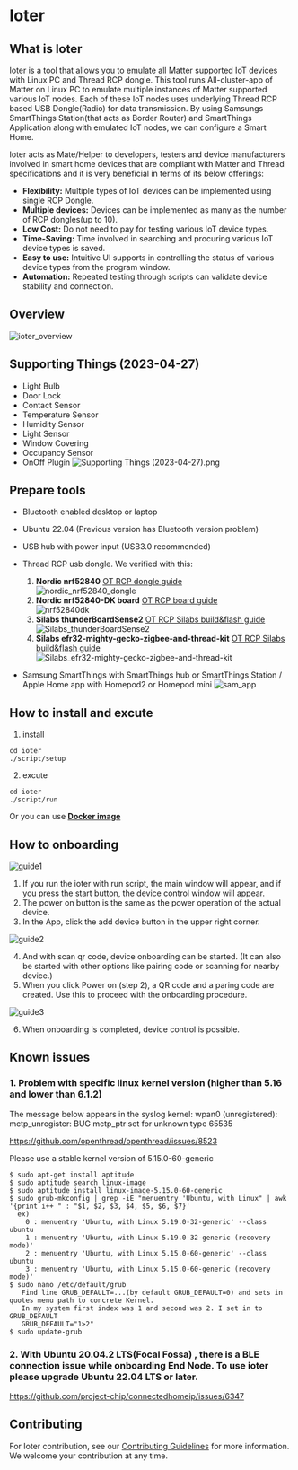 # Ioter
## What is Ioter
Ioter is a tool that allows you to emulate all Matter supported IoT devices with Linux PC and Thread RCP dongle. This tool runs All-cluster-app of Matter on Linux PC to emulate multiple instances of Matter supported various IoT nodes. Each of these IoT nodes uses underlying Thread RCP based USB Dongle(Radio) for data transmission. By using Samsungs SmartThings Station(that acts as Border Router) and SmartThings Application along with emulated IoT nodes, we can configure a Smart Home.

Ioter acts as Mate/Helper to developers, testers and device manufacturers involved in smart home devices that are compliant with Matter and Thread specifications and it is very beneficial in terms of its below offerings: 

- **Flexibility:** Multiple types of IoT devices can be implemented using single RCP Dongle.
- **Multiple devices:** Devices can be implemented as many as the number of RCP dongles(up to 10).
- **Low Cost:** Do not need to pay for testing various IoT device types.
- **Time-Saving:** Time involved in searching and procuring various IoT device types is saved.
- **Easy to use:** Intuitive UI supports in controlling the status of various device types from the program window.
- **Automation:** Repeated testing through scripts can validate device stability and connection.

## Overview
![ioter_overview](https://github.com/Samsung/ioter/blob/main/res/doc/ioter_overview.png)

## Supporting Things (2023-04-27)

- Light Bulb
- Door Lock
- Contact Sensor
- Temperature Sensor
- Humidity Sensor
- Light Sensor
- Window Covering
- Occupancy Sensor
- OnOff Plugin
![Supporting Things (2023-04-27).png](https://github.com/Samsung/ioter/blob/main/res/doc/Supporting%20Things%20(2023-04-27).png)

## Prepare tools
- Bluetooth enabled desktop or laptop
- Ubuntu 22.04 (Previous version has Bluetooth version problem)
- USB hub with power input (USB3.0 recommended)
- Thread RCP usb dongle. We verified with this:
    1. **Nordic nrf52840** [OT RCP dongle guide](./docs/guides/README.md)   
    ![nordic_nrf52840_dongle](https://github.com/Samsung/ioter/blob/main/res/doc/nordic_nrf52840_dongle.png)
    2. **Nordic nrf52840-DK board** [OT RCP board guide](https://openthread.io/codelabs/openthread-hardware#3)   
    ![nrf52840dk](https://github.com/Samsung/ioter/blob/main/res/doc/nrf52840dk.png)
    3. **Silabs thunderBoardSense2** [OT RCP Silabs build&flash guide](https://docs.silabs.com/matter/1.0.4/matter-thread/rcp)   
    ![Silabs_thunderBoardSense2](https://github.com/Samsung/ioter/blob/main/res/doc/silabs_thunderBoardSense2.png)
    4. **Silabs efr32-mighty-gecko-zigbee-and-thread-kit** [OT RCP Silabs build&flash guide](https://docs.silabs.com/matter/1.0.4/matter-thread/rcp)   
    ![Silabs_efr32-mighty-gecko-zigbee-and-thread-kit](https://github.com/Samsung/ioter/blob/main/res/doc/efr32-mighty-gecko-starter-kit.png)

- Samsung SmartThings with SmartThings hub or SmartThings Station / Apple Home app with Homepod2 or Homepod mini
![sam_app](https://github.com/Samsung/ioter/blob/main/res/doc/sam_app.png)

## How to install and excute
1. install
```
cd ioter
./script/setup
```
2. excute
```
cd ioter
./script/run
```
Or you can use [**Docker image**](https://github.com/Samsung/ioter/blob/main/docs/guides/DOCKER.md)

## How to onboarding
![guide1](https://github.com/Samsung/ioter/blob/main/res/doc/guide1.png)
1. If you run the ioter with run script, the main window will appear, and if you press the start button, the device control window will appear.
2. The power on button is the same as the power operation of the actual device.
3. In the App, click the add device button in the upper right corner.

![guide2](https://github.com/Samsung/ioter/blob/main/res/doc/guide2.png)

4. And with scan qr code, device onboarding can be started. (It can also be started with other options like pairing code or scanning for nearby device.)
5. When you click Power on (step 2), a QR code and a paring code are created. Use this to proceed with the onboarding procedure.

![guide3](https://github.com/Samsung/ioter/blob/main/res/doc/guide3.png)

6. When onboarding is completed, device control is possible.

## Known issues
### 1. Problem with specific linux kernel version (higher than 5.16 and lower than 6.1.2)
The message below appears in the syslog
kernel: wpan0 (unregistered): mctp_unregister: BUG mctp_ptr set for unknown type 65535

https://github.com/openthread/openthread/issues/8523

Please use a stable kernel version of 5.15.0-60-generic

```
$ sudo apt-get install aptitude
$ sudo aptitude search linux-image
$ sudo aptitude install linux-image-5.15.0-60-generic
$ sudo grub-mkconfig | grep -iE "menuentry 'Ubuntu, with Linux" | awk '{print i++ " : "$1, $2, $3, $4, $5, $6, $7}'
  ex)
    0 : menuentry 'Ubuntu, with Linux 5.19.0-32-generic' --class ubuntu
    1 : menuentry 'Ubuntu, with Linux 5.19.0-32-generic (recovery mode)'
    2 : menuentry 'Ubuntu, with Linux 5.15.0-60-generic' --class ubuntu
    3 : menuentry 'Ubuntu, with Linux 5.15.0-60-generic (recovery mode)'
$ sudo nano /etc/default/grub
   Find line GRUB_DEFAULT=...(by default GRUB_DEFAULT=0) and sets in quotes menu path to concrete Kernel. 
   In my system first index was 1 and second was 2. I set in to GRUB_DEFAULT
   GRUB_DEFAULT="1>2"
$ sudo update-grub
```
### 2. With Ubuntu 20.04.2 LTS(Focal Fossa) , there is a BLE connection issue while onboarding End Node. To use ioter please upgrade Ubuntu 22.04 LTS or later.
https://github.com/project-chip/connectedhomeip/issues/6347 

## Contributing

For Ioter contribution, see our [Contributing Guidelines](https://github.com/Samsung/ioter/blob/main/CONTRIBUTING.md) for more information.
We welcome your contribution at any time.
